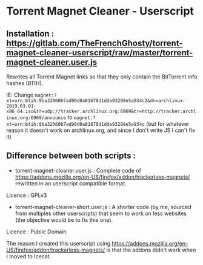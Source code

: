 # Torrent Magnet Cleaner - Userscript

## Installation : https://gitlab.com/TheFrenchGhosty/torrent-magnet-cleaner-userscript/raw/master/torrent-magnet-cleaner.user.js

Rewrites all Torrent Magnet links so that they only contain the BitTorrent info hashes (BTIH).

IE: Change `magnet:?xt=urn:btih:9ba32060b7ad96d0a01678d1dde93298e5a934c2&dn=archlinux-2019.03.01-x86_64.iso&tr=udp://tracker.archlinux.org:6969&tr=http://tracker.archlinux.org:6969/announce` to `magnet:?xt=urn:btih:9ba32060b7ad96d0a01678d1dde93298e5a934c` (but for whatever reason it doesn't work on archlinux.org, and since I don't write JS I can't fix it)

## Difference between both scripts :

* torrent-magnet-cleaner.user.js : Complete code of https://addons.mozilla.org/en-US/firefox/addon/trackerless-magnets/ rewritten in an userscript compatible format.

Licence : GPLv3

* torrent-magnet-cleaner-short.user.js : A shorter code (by me, sourced from multiples other userscripts) that seem to work on less websites (the objective would be to fix this one). 

Licence : Public Domain


The reason I created this userscript using https://addons.mozilla.org/en-US/firefox/addon/trackerless-magnets/ is that the addons didn't work when I moved to Icecat.
